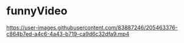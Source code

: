 # funnyVideo




https://user-images.githubusercontent.com/83887246/205463376-c864b7ed-a4c6-4a43-b719-ca9d6c32dfa9.mp4

